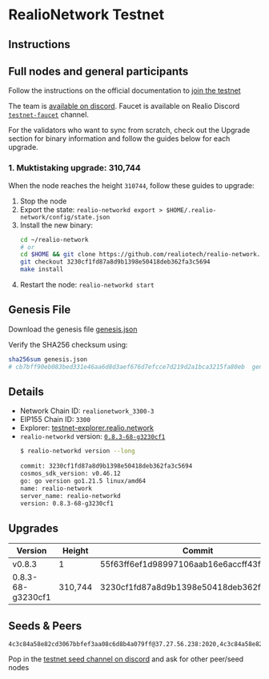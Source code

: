 # RealioNetwork Testnet

## Instructions

## Full nodes and general participants

Follow the instructions on the official documentation to [join the testnet](https://docs.realio.network/testnet/overview) 

The team is [available on discord](https://discord.gg/Nv9EUbRnKb). Faucet is available on Realio Discord [`testnet-faucet`](https://discord.com/channels/1016319560581914747/1072894597509943346) channel.

For the validators who want to sync from scratch, check out the Upgrade section for binary information and follow the guides below for each upgrade.

### 1. Muktistaking upgrade: 310,744
When the node reaches the height `310744`, follow these guides to upgrade:
1. Stop the node
2. Export the state: `realio-networkd export > $HOME/.realio-network/config/state.json`
3. Install the new binary:
   ```bash
   cd ~/realio-network
   # or
   cd $HOME && git clone https://github.com/realiotech/realio-network.git && cd realio-network
   git checkout 3230cf1fd87a8d9b1398e50418deb362fa3c5694
   make install
   ```
4. Restart the node: `realio-networkd start`

## Genesis File

Download the genesis file [genesis.json](./genesis.json)

Verify the SHA256 checksum using:

```bash
sha256sum genesis.json
# cb7bff90eb083bed331e46aa6d8d3aef676d7efcce7d219d2a1bca3215fa80eb  genesis.json
```

## Details

- Network Chain ID: `realionetwork_3300-3`
- EIP155 Chain ID: `3300`
- Explorer: [testnet-explorer.realio.network](https://testnet-explorer.realio.network)
- `realio-networkd` version: [`0.8.3-68-g3230cf1`](https://github.com/realiotech/realio-network/commit/3230cf1fd87a8d9b1398e50418deb362fa3c5694)
   ```bash
   $ realio-networkd version --long
    
   commit: 3230cf1fd87a8d9b1398e50418deb362fa3c5694
   cosmos_sdk_version: v0.46.12
   go: go version go1.21.5 linux/amd64
   name: realio-network
   server_name: realio-networkd
   version: 0.8.3-68-g3230cf1
   ```
   
## Upgrades

| Version           | Height  | Commit                                   |
|-------------------|---------|------------------------------------------|
| v0.8.3            | 1       | 55f63ff6ef1d98997106aab16e6accff43f40755 |
| 0.8.3-68-g3230cf1 | 310,744 | 3230cf1fd87a8d9b1398e50418deb362fa3c5694 |

## Seeds & Peers

```
4c3c84a58e82cd3067bbfef3aa08c6d8b4a079ff@37.27.56.238:2020,4c3c84a58e82cd3067bbfef3aa08c6d8b4a079ff@37.27.56.238:2020,47c485c5160ee63165b82ce8a4b196312451fe91@144.126.196.99:26656
```

Pop in the [ testnet seed channel on discord](https://discord.gg/Nv9EUbRnKb) and ask for other peer/seed nodes
